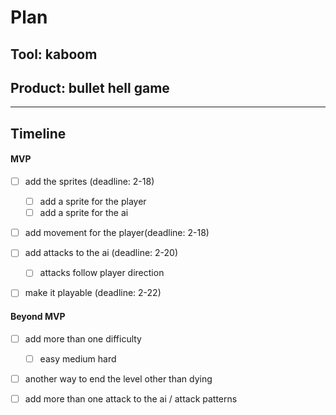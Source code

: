 # Plan

## Tool: kaboom
## Product: bullet hell game

---

## Timeline

#### MVP

- [ ] add the sprites (deadline: 2-18)
  - [ ] add a sprite for the player
  - [ ] add a sprite for the ai
- [ ] add movement for the player(deadline: 2-18)
- [ ] add attacks to the ai  (deadline: 2-20)
  - [ ] attacks follow player direction
- [ ] make it playable  (deadline: 2-22)



#### Beyond MVP

- [ ] add more than one difficulty
  - [ ] easy medium hard
- [ ] another way to end the level other than dying
- [ ] add more than one attack to the ai / attack patterns


<!-- EXAMPLE

## Tool: APIs
## Product: Green Glass Door riddle app

## Timeline

### MVP

- [ ] Front-end
  - [x] Webpage to collect input from user (deadline: 4/15)
  - [ ] Webpage to display "yes, but a ___ can't" or "no, but a ___ can" (deadline: 5/1)
- [x] Back-end
  - [x] Use regex to test whether or not the word can go through the GGD (deadline: 3/1)
  - [x] Use the Twinword API to find related words (deadline: 3/15)
    - [ ] Iterate through the words until an opposite example can be found (deadline: 4/1)

#### Beyond MVP

- [ ] Use another API to make sure the opposite example is a noun
- [ ] Automate notification of API limit to make sure I don’t exceed free quota
- [ ] A multiple choice quizzer that will test the user’s knowledge of the solution

-->





<!-- DO NOT USE THIS YET

| Name | Glows | Grows |
| -------- | ------- | ------- |
|   |   |
|   |   |
|   |   |
|   |   |
|   |   |
|   |   |

-->
